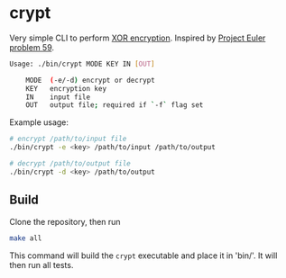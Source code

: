 # crypt
Very simple CLI to perform [XOR
encryption](https://en.wikipedia.org/wiki/XOR_cipher). Inspired by [Project
Euler problem 59](https://projecteuler.net/problem=59).

```bash
Usage: ./bin/crypt MODE KEY IN [OUT]

    MODE  (-e/-d) encrypt or decrypt
    KEY   encryption key
    IN    input file
    OUT   output file; required if `-f` flag set
```

Example usage:
```bash
# encrypt /path/to/input file
./bin/crypt -e <key> /path/to/input /path/to/output

# decrypt /path/to/output file
./bin/crypt -d <key> /path/to/output
```

## Build
Clone the repository, then run
```bash
make all
```
This command will build the `crypt` executable and place it in 'bin/'. It will then run all tests.
